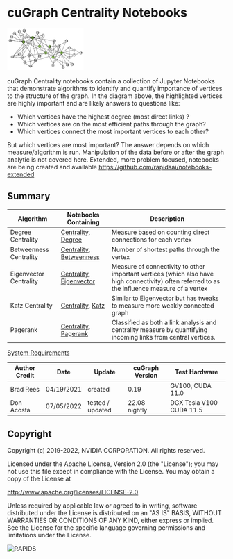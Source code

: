 
# cuGraph Centrality Notebooks

<img src="../../img/zachary_graph_centrality.png" width="35%"/>

cuGraph Centrality notebooks contain a collection of Jupyter Notebooks that demonstrate algorithms to identify and quantify importance of vertices to the structure of the graph.  In the diagram above, the highlighted vertices are highly important and are likely answers to questions like:

* Which vertices have the highest degree (most direct links) ?
* Which vertices are on the most efficient paths through the graph?
* Which vertices connect the most important vertices to each other?

But which vertices are most important? The answer depends on which measure/algorithm is run.  Manipulation of the data before or after the graph analytic is not covered here.   Extended, more problem focused, notebooks are being created and available https://github.com/rapidsai/notebooks-extended

## Summary

|Algorithm          |Notebooks Containing                                                     |Description                                                  |
| --------------- | ------------------------------------------------------------ | ------------------------------------------------------------ |
|Degree Centrality| [Centrality](./Centrality.ipynb), [Degree](./Degree.ipynb)                   |Measure based on counting direct connections for each vertex|
|Betweenness Centrality| [Centrality](./Centrality.ipynb), [Betweenness](./Betweenness.ipynb)                    |Number of shortest paths through the vertex|
|Eigenvector Centrality|[Centrality](./Centrality.ipynb), [Eigenvector](./Eigenvector.ipynb)|Measure of connectivity to other important vertices (which also have high connectivity) often referred to as the influence measure of a vertex|
|Katz Centrality|[Centrality](./Centrality.ipynb), [Katz](./Katz.ipynb)                                         |Similar to Eigenvector but has tweaks to measure more weakly connected graph  |
|Pagerank|[Centrality](./Centrality.ipynb), [Pagerank](../../link_analysis/Pagerank.ipynb)                                         |Classified as both a link analysis and centrality measure by quantifying incoming links from central vertices.  |

[System Requirements](../../README.md#requirements)

| Author Credit |    Date    |  Update          | cuGraph Version |  Test Hardware |
| --------------|------------|------------------|-----------------|----------------|
| Brad Rees     | 04/19/2021 | created          | 0.19            | GV100, CUDA 11.0
| Don Acosta    | 07/05/2022 | tested / updated | 22.08 nightly   | DGX Tesla V100 CUDA 11.5

## Copyright

Copyright (c) 2019-2022, NVIDIA CORPORATION.  All rights reserved.

Licensed under the Apache License, Version 2.0 (the "License");  you may not use this file except in compliance with the License.  You may obtain a copy of the License at

http://www.apache.org/licenses/LICENSE-2.0

Unless required by applicable law or agreed to in writing, software distributed under the License is distributed on an "AS IS" BASIS, WITHOUT WARRANTIES OR CONDITIONS OF ANY KIND, either express or implied.  See the License for the specific language governing permissions and limitations under the License.

![RAPIDS](../../img/rapids_logo.png)
